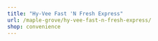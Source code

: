 ```yaml
---
title: "Hy-Vee Fast 'N Fresh Express"
url: /maple-grove/hy-vee-fast-n-fresh-express/
shop: convenience
---
```

